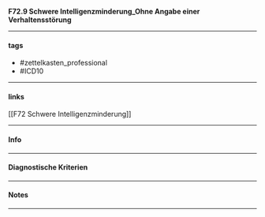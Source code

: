 __F72.9 Schwere Intelligenzminderung_Ohne Angabe einer Verhaltensstörung__

___________________________________________
#### tags

- #zettelkasten_professional
- #ICD10 
___________________________________________
#### links

[[F72 Schwere Intelligenzminderung]]

___________________________________________
#### Info

___________________________________________
#### Diagnostische Kriterien

___________________________________________
#### Notes

___________________________________________

